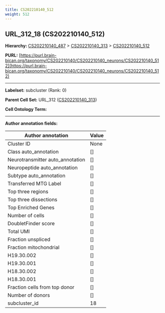 ```yaml
---
title: CS202210140_512
weight: 512
---
```

## URL_312_18 (CS202210140_512)
<b>Hierarchy: </b>
[CS202210140_487](../CS202210140_487) >
[CS202210140_313](../CS202210140_313) >
[CS202210140_512](../CS202210140_512)

**PURL:** [https://purl.brain-bican.org/taxonomy/CS202210140/CS202210140_neurons/CS202210140_512](https://purl.brain-bican.org/taxonomy/CS202210140/CS202210140_neurons/CS202210140_512)

---


**Labelset:** subcluster (Rank: 0)

**Parent Cell Set:** URL_312 ([CS202210140_313](../CS202210140_313))



**Cell Ontology Term:** 

[MARKER GENES.]: #


---

[TRANSFERRED ANNOTATIONS.]: #


[AUTHOR ANNOTATION FIELDS.]: #


**Author annotation fields:**

| Author annotation | Value |
|-------------------|-------|
|Cluster ID|None|
|Class auto_annotation|[]|
|Neurotransmitter auto_annotation|[]|
|Neuropeptide auto_annotation|[]|
|Subtype auto_annotation|[]|
|Transferred MTG Label|[]|
|Top three regions|[]|
|Top three dissections|[]|
|Top Enriched Genes|[]|
|Number of cells|[]|
|DoubletFinder score|[]|
|Total UMI|[]|
|Fraction unspliced|[]|
|Fraction mitochondrial|[]|
|H19.30.002|[]|
|H19.30.001|[]|
|H18.30.002|[]|
|H18.30.001|[]|
|Fraction cells from top donor|[]|
|Number of donors|[]|
|subcluster_id|18|

